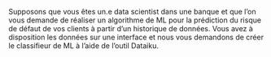 Supposons que vous êtes un.e data scientist dans une banque et que l’on vous demande de réaliser un algorithme de ML pour la prédiction du risque de défaut de vos clients à partir d’un historique de données. Vous avez à disposition les données sur une interface et nous vous demandons de créer le classifieur de ML à l’aide de l’outil Dataiku.
